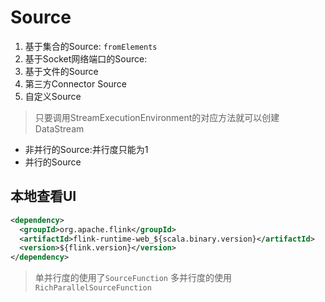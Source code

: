 # Source
1. 基于集合的Source: `fromElements`
2. 基于Socket网络端口的Source: 
3. 基于文件的Source
4. 第三方Connector Source
5. 自定义Source

> 只要调用StreamExecutionEnvironment的对应方法就可以创建DataStream


- 非并行的Source:并行度只能为1
- 并行的Source

## 本地查看UI
```xml
<dependency>
  <groupId>org.apache.flink</groupId>
  <artifactId>flink-runtime-web_${scala.binary.version}</artifactId>
  <version>${flink.version}</version>
</dependency>
```

> 单并行度的使用了`SourceFunction`
> 多并行度的使用 `RichParallelSourceFunction`
